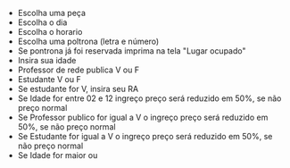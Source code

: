- Escolha uma peça
- Escolha o dia
- Escolha o horario
- Escolha uma poltrona (letra e número)
- Se pontrona já foi reservada imprima na tela "Lugar ocupado"
- Insira sua idade
- Professor de rede publica V ou F
- Estudante V ou F
- Se estudante for V, insira seu RA
- Se Idade for entre 02 e 12 ingreço preço será reduzido em 50%, se não preço normal
- Se Professor publico for igual a V o ingreço preço será reduzido em 50%, se não preço normal
- Se Estudante for igual a V o ingreço preço será reduzido em 50%, se não preço normal
- Se Idade for maior ou 

